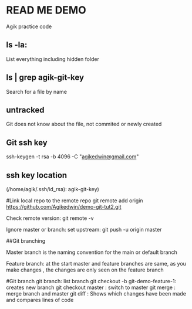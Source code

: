 # READ ME DEMO
Agik practice code

## ls -la:
List everything including hidden folder
## ls | grep  agik-git-key
Search for a file by name
## untracked
Git does not know about the file, not commited or newly created
## Git ssh key
ssh-keygen -t rsa -b 4096 -C "agikedwin@gmail.com"

## ssh key location
(/home/agik/.ssh/id_rsa): agik-git-key)

#Link local repo to the remote repo
git remote  add origin https://github.com/Agikedwin/demo-git-tut2.git

Check remote version: git remote -v

Ignore master or branch: set upstream: git push -u origin master

##Git branching

Master branch is the naming convention for the main or default branch

Feature branch: at the start master and feature branches are same, as you make changes , the changes are only seen on the feature branch

#Git branch
git branch: list branch
git checkout -b git-demo-feature-1: creates new branch
git checkout master : switch to master
git merge : merge branch and master
git diff : Shows which changes have been made and compares lines of code




